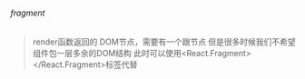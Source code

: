 ###### fragment
> render函数返回的 DOM节点，需要有一个跟节点
> 但是很多时候我们不希望组件包一层多余的DOM结构
> 此时可以使用<React.Fragment></React.Fragment>标签代替